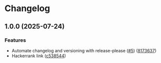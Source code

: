 # Changelog

## 1.0.0 (2025-07-24)


### Features

* Automate changelog and versioning with release-please ([#5](https://github.com/aglorei/Awesome-CV/issues/5)) ([8173637](https://github.com/aglorei/Awesome-CV/commit/81736377d7f423b8303323eec6b50fca77a02a8a))
* Hackerrank link ([c538544](https://github.com/aglorei/Awesome-CV/commit/c5385444d614b5e611b864656a60a4ede4b4ff49))
